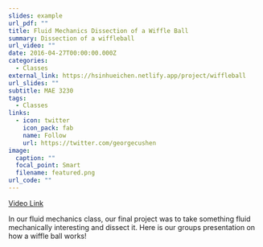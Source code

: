 ```yaml
---
slides: example
url_pdf: ""
title: Fluid Mechanics Dissection of a Wiffle Ball
summary: Dissection of a wiffleball
url_video: ""
date: 2016-04-27T00:00:00.000Z
categories:
  - Classes
external_link: https://hsinhueichen.netlify.app/project/wiffleball
url_slides: ""
subtitle: MAE 3230
tags:
  - Classes
links:
  - icon: twitter
    icon_pack: fab
    name: Follow
    url: https://twitter.com/georgecushen
image:
  caption: ""
  focal_point: Smart
  filename: featured.png
url_code: ""
---
```

[Video Link](https://youtu.be/u8LTHyxW4Lk)

In our fluid mechanics class, our final project was to take something fluid mechanically interesting and dissect it. Here is our groups presentation on how a wiffle ball works!